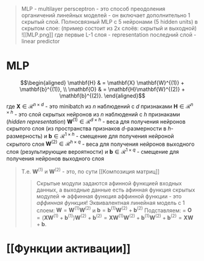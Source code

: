 > MLP - multilayer persceptron - это способ преодоления органичений линейных моделей - он включает дополнительно 1 скрытый слой.
> Полносвязный MLP с 5 нейронами (5 hidden units) в скрытом слое: (пример состоит из 2х слоёв: скрытый и выходной)
>  ![[MLP.png]]
> где первые L-1 слоя - representation
> последний слой - linear predictor 

# MLP
$$\begin{aligned}
    \mathbf{H} & = \mathbf{X} \mathbf{W}^{(1)} + \mathbf{b}^{(1)}, \\
    \mathbf{O} & = \mathbf{H}\mathbf{W}^{(2)} + \mathbf{b}^{(2)}.
\end{aligned}$$
где $\mathbf{X} \in \mathcal{R}^{n \times d}$ - это minibatch из $n$ наблюдений с $d$ признаками
$\mathbf{H} \in \mathcal{R}^{n \times h}$ - это слой скрытых нейронов из $n$ наблюдений с $h$ признаками (*hidden representation*)
$\mathbf{W}^{(1)} \in \mathcal{R}^{d \times h}$ - веса для получения нейронов скрытого слоя (из пространства признаков $d$-размерности в $h$-размерность)
и $\mathbf{b} \in \mathcal{R}^{1 \times h}$ - смещение для получения нейроной скрытого слоя
$\mathbf{W}^{(2)} \in \mathcal{R}^{h \times q}$ - веса для получения нейронов выходного слоя (результирующие вероятности)
и $\mathbf{b} \in \mathcal{R}^{1 \times q}$ - смещение для получения нейронов выходного слоя
> Т.е. $\mathbf{W}^{(1)}$ и $\mathbf{W}^{(2)}$ - это, по сути [[Композиция матриц]]
> > Скрытые модули задаются афинной функцией входных данных, а выходные данные есть афинная функция скрытых модулей => аффинная функция аффинной функции - это *аффинная функция*!
> > Эквивалентная линейная модель с 1 слоем: $\mathbf{W} = \mathbf{W}^{(1)}\mathbf{W}^{(2)}$ и $\mathbf{b}=\mathbf{b}^{(1)}\mathbf{W}^{(2)} + \mathbf{b}^{(2)}$ 
> > Подставляем: = $\mathbf{O} = (\mathbf{X} \mathbf{W}^{(1)} + \mathbf{b}^{(1)})\mathbf{W}^{(2)} + \mathbf{b}^{(2)} = \mathbf{X} \mathbf{W}^{(1)}\mathbf{W}^{(2)} + \mathbf{b}^{(1)} \mathbf{W}^{(2)} + \mathbf{b}^{(2)} = \mathbf{X} \mathbf{W} + \mathbf{b}.$

# [[Функции активации]]
